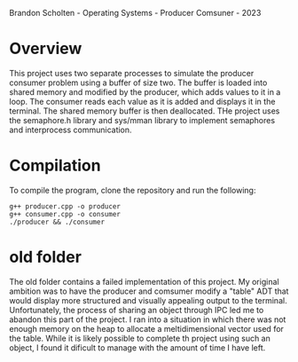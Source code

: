 Brandon Scholten - Operating Systems - Producer Comsuner - 2023
# Overview
This project uses two separate processes to simulate the producer consumer problem using a buffer of size two. The buffer is loaded into shared memory and modified by the producer, which adds values to it in a loop. The consumer reads each value as it is added and displays it in the terminal. The shared memory buffer is then deallocated. THe project uses the semaphore.h library and sys/mman library to implement semaphores and interprocess communication. 

# Compilation
To compile the program, clone the repository and run the following:

```
g++ producer.cpp -o producer
g++ consumer.cpp -o consumer
./producer && ./consumer
```
# old folder
The old folder contains a failed implementation of this project. My original ambition was to have the producer and comsumer modify a "table" ADT that would display more structured and visually appealing output to the terminal. Unfortunately, the process of sharing an object through IPC led me to abandon this part of the project. I ran into a situation in which there was not enough memory on the heap to allocate a meltidimensional vector used for the table. While it is likely possible to complete th project using such an object, I found it dificult to manage with the amount of time I have left. 
